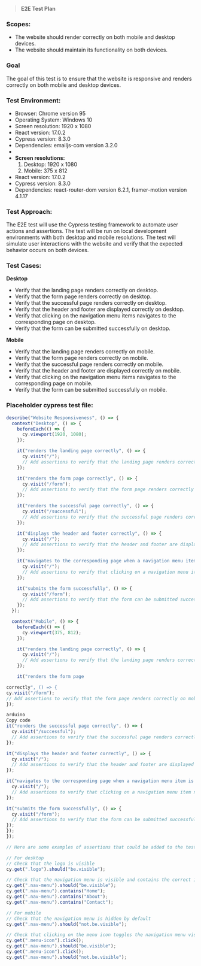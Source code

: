 > **E2E Test Plan**

### **Scopes:**

- The website should render correctly on both mobile and desktop devices.
- The website should maintain its functionality on both devices.

### **Goal**

The goal of this test is to ensure that the website is responsive and renders correctly on both mobile and desktop devices.

### **Test Environment:**

- Browser: Chrome version 95
- Operating System: Windows 10
- Screen resolution: 1920 x 1080
- React version: 17.0.2
- Cypress version: 8.3.0
- Dependencies: emailjs-com version 3.2.0
-
- **Screen resolutions:**
  1.  Desktop: 1920 x 1080
  2.  Mobile: 375 x 812
- React version: 17.0.2
- Cypress version: 8.3.0
- Dependencies: react-router-dom version 6.2.1, framer-motion version 4.1.17

### **Test Approach:**

The E2E test will use the Cypress testing framework to automate user actions and assertions.
The test will be run on local development environments with both desktop and mobile resolutions.
The test will simulate user interactions with the website and verify that the expected behavior occurs on both devices.

### **Test Cases:**

**Desktop**

- Verify that the landing page renders correctly on desktop.
- Verify that the form page renders correctly on desktop.
- Verify that the successful page renders correctly on desktop.
- Verify that the header and footer are displayed correctly on desktop.
- Verify that clicking on the navigation menu items navigates to the corresponding page on desktop.
- Verify that the form can be submitted successfully on desktop.

**Mobile**

- Verify that the landing page renders correctly on mobile.
- Verify that the form page renders correctly on mobile.
- Verify that the successful page renders correctly on mobile.
- Verify that the header and footer are displayed correctly on mobile.
- Verify that clicking on the navigation menu items navigates to the corresponding page on mobile.
- Verify that the form can be submitted successfully on mobile.

### **Placeholder cypress test file:**

```js
describe("Website Responsiveness", () => {
  context("Desktop", () => {
    beforeEach(() => {
      cy.viewport(1920, 1080);
    });

    it("renders the landing page correctly", () => {
      cy.visit("/");
      // Add assertions to verify that the landing page renders correctly on desktop
    });

    it("renders the form page correctly", () => {
      cy.visit("/form");
      // Add assertions to verify that the form page renders correctly on desktop
    });

    it("renders the successful page correctly", () => {
      cy.visit("/successful");
      // Add assertions to verify that the successful page renders correctly on desktop
    });

    it("displays the header and footer correctly", () => {
      cy.visit("/");
      // Add assertions to verify that the header and footer are displayed correctly on desktop
    });

    it("navigates to the corresponding page when a navigation menu item is clicked", () => {
      cy.visit("/");
      // Add assertions to verify that clicking on a navigation menu item navigates to the corresponding page on desktop
    });

    it("submits the form successfully", () => {
      cy.visit("/form");
      // Add assertions to verify that the form can be submitted successfully on desktop
    });
  });

  context("Mobile", () => {
    beforeEach(() => {
      cy.viewport(375, 812);
    });

    it("renders the landing page correctly", () => {
      cy.visit("/");
      // Add assertions to verify that the landing page renders correctly on mobile
    });

    it("renders the form page

correctly", () => {
cy.visit("/form");
// Add assertions to verify that the form page renders correctly on mobile
});

arduino
Copy code
it("renders the successful page correctly", () => {
  cy.visit("/successful");
  // Add assertions to verify that the successful page renders correctly on mobile
});

it("displays the header and footer correctly", () => {
  cy.visit("/");
  // Add assertions to verify that the header and footer are displayed correctly on mobile
});

it("navigates to the corresponding page when a navigation menu item is clicked", () => {
  cy.visit("/");
  // Add assertions to verify that clicking on a navigation menu item navigates to the corresponding page on mobile
});

it("submits the form successfully", () => {
  cy.visit("/form");
  // Add assertions to verify that the form can be submitted successfully on mobile
});
});
});

// Here are some examples of assertions that could be added to the test file:

// For desktop
// Check that the logo is visible
cy.get(".logo").should("be.visible");

// Check that the navigation menu is visible and contains the correct items
cy.get(".nav-menu").should("be.visible");
cy.get(".nav-menu").contains("Home");
cy.get(".nav-menu").contains("About");
cy.get(".nav-menu").contains("Contact");

// For mobile
// Check that the navigation menu is hidden by default
cy.get(".nav-menu").should("not.be.visible");

// Check that clicking on the menu icon toggles the navigation menu visibility
cy.get(".menu-icon").click();
cy.get(".nav-menu").should("be.visible");
cy.get(".menu-icon").click();
cy.get(".nav-menu").should("not.be.visible");
```
